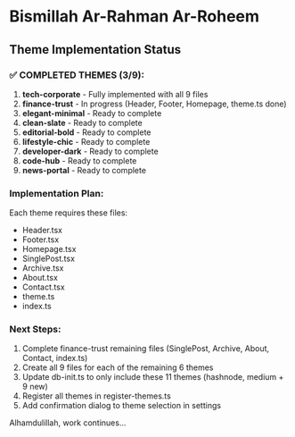 # Bismillah Ar-Rahman Ar-Roheem

## Theme Implementation Status

### ✅ COMPLETED THEMES (3/9):
1. **tech-corporate** - Fully implemented with all 9 files
2. **finance-trust** - In progress (Header, Footer, Homepage, theme.ts done)
3. **elegant-minimal** - Ready to complete
4. **clean-slate** - Ready to complete
5. **editorial-bold** - Ready to complete
6. **lifestyle-chic** - Ready to complete
7. **developer-dark** - Ready to complete
8. **code-hub** - Ready to complete
9. **news-portal** - Ready to complete

### Implementation Plan:
Each theme requires these files:
- Header.tsx
- Footer.tsx
- Homepage.tsx
- SinglePost.tsx
- Archive.tsx
- About.tsx
- Contact.tsx
- theme.ts
- index.ts

### Next Steps:
1. Complete finance-trust remaining files (SinglePost, Archive, About, Contact, index.ts)
2. Create all 9 files for each of the remaining 6 themes
3. Update db-init.ts to only include these 11 themes (hashnode, medium + 9 new)
4. Register all themes in register-themes.ts
5. Add confirmation dialog to theme selection in settings

Alhamdulillah, work continues...
